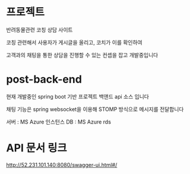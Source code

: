 # 프로젝트
반려동물관련 코칭 상담 사이트

코칭 관련해서 사용자가 게시글을 올리고, 코치가 이를 확인하여

고객과의 채팅을 통한 상담을 진행할 수 있는 컨셉을 잡고 개발중입니다


# post-back-end
현재 개발중인 spring boot 기반 프로젝트 백앤드 api 소스 입니다

채팅 기능은 spring websocket을 이용해 STOMP 방식으로 메시지를 전달합니다

서버 : MS Azure 인스턴스
DB : MS Azure rds


# API 문서 링크 
http://52.231.101.140:8080/swagger-ui.html#/



